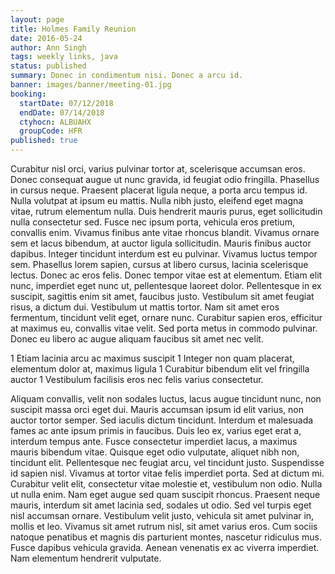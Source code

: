 ```yaml
---
layout: page
title: Holmes Family Reunion
date: 2016-05-24
author: Ann Singh
tags: weekly links, java
status: published
summary: Donec in condimentum nisi. Donec a arcu id.
banner: images/banner/meeting-01.jpg
booking:
  startDate: 07/12/2018
  endDate: 07/14/2018
  ctyhocn: ALBUAHX
  groupCode: HFR
published: true
---
```

Curabitur nisl orci, varius pulvinar tortor at, scelerisque accumsan eros. Donec consequat augue ut nunc gravida, id feugiat odio fringilla. Phasellus in cursus neque. Praesent placerat ligula neque, a porta arcu tempus id. Nulla volutpat at ipsum eu mattis. Nulla nibh justo, eleifend eget magna vitae, rutrum elementum nulla. Duis hendrerit mauris purus, eget sollicitudin nulla consectetur sed. Fusce nec ipsum porta, vehicula eros pretium, convallis enim. Vivamus finibus ante vitae rhoncus blandit.
Vivamus ornare sem et lacus bibendum, at auctor ligula sollicitudin. Mauris finibus auctor dapibus. Integer tincidunt interdum est eu pulvinar. Vivamus luctus tempor sem. Phasellus lorem sapien, cursus at libero cursus, lacinia scelerisque lectus. Donec ac eros felis. Donec tempor vitae est at elementum. Etiam elit nunc, imperdiet eget nunc ut, pellentesque laoreet dolor. Pellentesque in ex suscipit, sagittis enim sit amet, faucibus justo. Vestibulum sit amet feugiat risus, a dictum dui. Vestibulum ut mattis tortor. Nam sit amet eros fermentum, tincidunt velit eget, ornare nunc. Curabitur sapien eros, efficitur at maximus eu, convallis vitae velit. Sed porta metus in commodo pulvinar. Donec eu libero ac augue aliquam faucibus sit amet nec velit.

1 Etiam lacinia arcu ac maximus suscipit
1 Integer non quam placerat, elementum dolor at, maximus ligula
1 Curabitur bibendum elit vel fringilla auctor
1 Vestibulum facilisis eros nec felis varius consectetur.

Aliquam convallis, velit non sodales luctus, lacus augue tincidunt nunc, non suscipit massa orci eget dui. Mauris accumsan ipsum id elit varius, non auctor tortor semper. Sed iaculis dictum tincidunt. Interdum et malesuada fames ac ante ipsum primis in faucibus. Duis leo ex, varius eget erat a, interdum tempus ante. Fusce consectetur imperdiet lacus, a maximus mauris bibendum vitae. Quisque eget odio vulputate, aliquet nibh non, tincidunt elit. Pellentesque nec feugiat arcu, vel tincidunt justo. Suspendisse id sapien nisl. Vivamus at tortor vitae felis imperdiet porta. Sed at dictum mi. Curabitur velit elit, consectetur vitae molestie et, vestibulum non odio.
Nulla ut nulla enim. Nam eget augue sed quam suscipit rhoncus. Praesent neque mauris, interdum sit amet lacinia sed, sodales ut odio. Sed vel turpis eget nisl accumsan ornare. Vestibulum velit justo, vehicula sit amet pulvinar in, mollis et leo. Vivamus sit amet rutrum nisl, sit amet varius eros. Cum sociis natoque penatibus et magnis dis parturient montes, nascetur ridiculus mus. Fusce dapibus vehicula gravida. Aenean venenatis ex ac viverra imperdiet. Nam elementum hendrerit vulputate.
